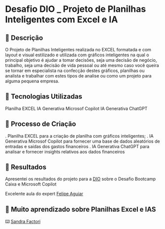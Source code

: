 # Desafio DIO _ Projeto de Planilhas Inteligentes com Excel e IA

## 📒 Descrição
O Projeto de Planilhas Inteligentes realizada no EXCEL formatada e com layout e visual estilizado e utilizada com gráficos inteligentes
na qual o principal objetivo é  ajudar a tomar decisões, seja uma decisão de negócio, trabalho, seja uma decisão de vida pessoal ou até mesmo caso você queira se tornar em especialista na confecção destes gráficos, planilhas ou analista e trabalhar com estes tipos de analise ou como um projeto para alguma pequena empresa.
 
## 🤖 Tecnologias Utilizadas
Planilha EXCEL 
IA Generativa Microsof Copilot 
IA Generativa ChatGPT 

## 🧐 Processo de Criação 
.  Planilha EXCEL para a criação de planilha com gráficos inteligentes;
.  IA Generativa Microsof Copilot para fornecer uma base de dados aleatórios de entradas e saídas dos gastos financeiros
.  IA Generativa ChatGPT para analisar e fornecer insights relativos aos dados financeiros 

## 🚀 Resultados
Apresentei os resultados do projeto para a [DIO](https://dio.me) sobre o Desafio Bootcamp Caixa e  Microsoft Copilot

Excelente aula do expert [Felipe Aguiar](https://github.com/felipeAguiarCode)

## 💭 Muito aprendizado sobre Planilhas Excel e IAS

⌨️ [Sandra Factori](https://github.com/sandra-factori10)

